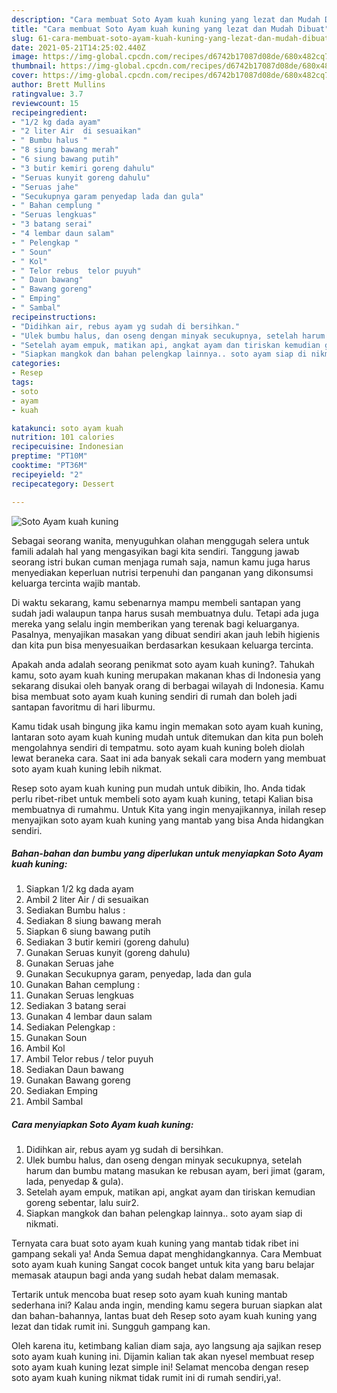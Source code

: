 ```yaml
---
description: "Cara membuat Soto Ayam kuah kuning yang lezat dan Mudah Dibuat"
title: "Cara membuat Soto Ayam kuah kuning yang lezat dan Mudah Dibuat"
slug: 61-cara-membuat-soto-ayam-kuah-kuning-yang-lezat-dan-mudah-dibuat
date: 2021-05-21T14:25:02.440Z
image: https://img-global.cpcdn.com/recipes/d6742b17087d08de/680x482cq70/soto-ayam-kuah-kuning-foto-resep-utama.jpg
thumbnail: https://img-global.cpcdn.com/recipes/d6742b17087d08de/680x482cq70/soto-ayam-kuah-kuning-foto-resep-utama.jpg
cover: https://img-global.cpcdn.com/recipes/d6742b17087d08de/680x482cq70/soto-ayam-kuah-kuning-foto-resep-utama.jpg
author: Brett Mullins
ratingvalue: 3.7
reviewcount: 15
recipeingredient:
- "1/2 kg dada ayam"
- "2 liter Air  di sesuaikan"
- " Bumbu halus "
- "8 siung bawang merah"
- "6 siung bawang putih"
- "3 butir kemiri goreng dahulu"
- "Seruas kunyit goreng dahulu"
- "Seruas jahe"
- "Secukupnya garam penyedap lada dan gula"
- " Bahan cemplung "
- "Seruas lengkuas"
- "3 batang serai"
- "4 lembar daun salam"
- " Pelengkap "
- " Soun"
- " Kol"
- " Telor rebus  telor puyuh"
- " Daun bawang"
- " Bawang goreng"
- " Emping"
- " Sambal"
recipeinstructions:
- "Didihkan air, rebus ayam yg sudah di bersihkan."
- "Ulek bumbu halus, dan oseng dengan minyak secukupnya, setelah harum dan bumbu matang masukan ke rebusan ayam, beri jimat (garam, lada, penyedap &amp; gula)."
- "Setelah ayam empuk, matikan api, angkat ayam dan tiriskan kemudian goreng sebentar, lalu suir2."
- "Siapkan mangkok dan bahan pelengkap lainnya.. soto ayam siap di nikmati."
categories:
- Resep
tags:
- soto
- ayam
- kuah

katakunci: soto ayam kuah 
nutrition: 101 calories
recipecuisine: Indonesian
preptime: "PT10M"
cooktime: "PT36M"
recipeyield: "2"
recipecategory: Dessert

---
```



![Soto Ayam kuah kuning](https://img-global.cpcdn.com/recipes/d6742b17087d08de/680x482cq70/soto-ayam-kuah-kuning-foto-resep-utama.jpg)

Sebagai seorang wanita, menyuguhkan olahan menggugah selera untuk famili adalah hal yang mengasyikan bagi kita sendiri. Tanggung jawab seorang istri bukan cuman menjaga rumah saja, namun kamu juga harus menyediakan keperluan nutrisi terpenuhi dan panganan yang dikonsumsi keluarga tercinta wajib mantab.

Di waktu  sekarang, kamu sebenarnya mampu membeli santapan yang sudah jadi walaupun tanpa harus susah membuatnya dulu. Tetapi ada juga mereka yang selalu ingin memberikan yang terenak bagi keluarganya. Pasalnya, menyajikan masakan yang dibuat sendiri akan jauh lebih higienis dan kita pun bisa menyesuaikan berdasarkan kesukaan keluarga tercinta. 



Apakah anda adalah seorang penikmat soto ayam kuah kuning?. Tahukah kamu, soto ayam kuah kuning merupakan makanan khas di Indonesia yang sekarang disukai oleh banyak orang di berbagai wilayah di Indonesia. Kamu bisa membuat soto ayam kuah kuning sendiri di rumah dan boleh jadi santapan favoritmu di hari liburmu.

Kamu tidak usah bingung jika kamu ingin memakan soto ayam kuah kuning, lantaran soto ayam kuah kuning mudah untuk ditemukan dan kita pun boleh mengolahnya sendiri di tempatmu. soto ayam kuah kuning boleh diolah lewat beraneka cara. Saat ini ada banyak sekali cara modern yang membuat soto ayam kuah kuning lebih nikmat.

Resep soto ayam kuah kuning pun mudah untuk dibikin, lho. Anda tidak perlu ribet-ribet untuk membeli soto ayam kuah kuning, tetapi Kalian bisa membuatnya di rumahmu. Untuk Kita yang ingin menyajikannya, inilah resep menyajikan soto ayam kuah kuning yang mantab yang bisa Anda hidangkan sendiri.

<!--inarticleads1-->

##### Bahan-bahan dan bumbu yang diperlukan untuk menyiapkan Soto Ayam kuah kuning:

1. Siapkan 1/2 kg dada ayam
1. Ambil 2 liter Air / di sesuaikan
1. Sediakan  Bumbu halus :
1. Sediakan 8 siung bawang merah
1. Siapkan 6 siung bawang putih
1. Sediakan 3 butir kemiri (goreng dahulu)
1. Gunakan Seruas kunyit (goreng dahulu)
1. Gunakan Seruas jahe
1. Gunakan Secukupnya garam, penyedap, lada dan gula
1. Gunakan  Bahan cemplung :
1. Gunakan Seruas lengkuas
1. Sediakan 3 batang serai
1. Gunakan 4 lembar daun salam
1. Sediakan  Pelengkap :
1. Gunakan  Soun
1. Ambil  Kol
1. Ambil  Telor rebus / telor puyuh
1. Sediakan  Daun bawang
1. Gunakan  Bawang goreng
1. Sediakan  Emping
1. Ambil  Sambal




<!--inarticleads2-->

##### Cara menyiapkan Soto Ayam kuah kuning:

1. Didihkan air, rebus ayam yg sudah di bersihkan.
1. Ulek bumbu halus, dan oseng dengan minyak secukupnya, setelah harum dan bumbu matang masukan ke rebusan ayam, beri jimat (garam, lada, penyedap &amp; gula).
1. Setelah ayam empuk, matikan api, angkat ayam dan tiriskan kemudian goreng sebentar, lalu suir2.
1. Siapkan mangkok dan bahan pelengkap lainnya.. soto ayam siap di nikmati.




Ternyata cara buat soto ayam kuah kuning yang mantab tidak ribet ini gampang sekali ya! Anda Semua dapat menghidangkannya. Cara Membuat soto ayam kuah kuning Sangat cocok banget untuk kita yang baru belajar memasak ataupun bagi anda yang sudah hebat dalam memasak.

Tertarik untuk mencoba buat resep soto ayam kuah kuning mantab sederhana ini? Kalau anda ingin, mending kamu segera buruan siapkan alat dan bahan-bahannya, lantas buat deh Resep soto ayam kuah kuning yang lezat dan tidak rumit ini. Sungguh gampang kan. 

Oleh karena itu, ketimbang kalian diam saja, ayo langsung aja sajikan resep soto ayam kuah kuning ini. Dijamin kalian tak akan nyesel membuat resep soto ayam kuah kuning lezat simple ini! Selamat mencoba dengan resep soto ayam kuah kuning nikmat tidak rumit ini di rumah sendiri,ya!.

